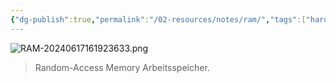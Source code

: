 ```yaml
---
{"dg-publish":true,"permalink":"/02-resources/notes/ram/","tags":["hardware","speicher"],"noteIcon":"","updated":"2025-09-05T10:12:31.549+02:00"}
---
```


![RAM-20240617161923633.png](/img/user/02%20-%20RESOURCES/Files/IMG/RAM-20240617161923633.png)
> Random-Access Memory
> Arbeitsspeicher.
